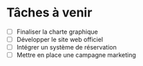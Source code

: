 # Tâches à venir

- [ ] Finaliser la charte graphique
- [ ] Développer le site web officiel
- [ ] Intégrer un système de réservation
- [ ] Mettre en place une campagne marketing
